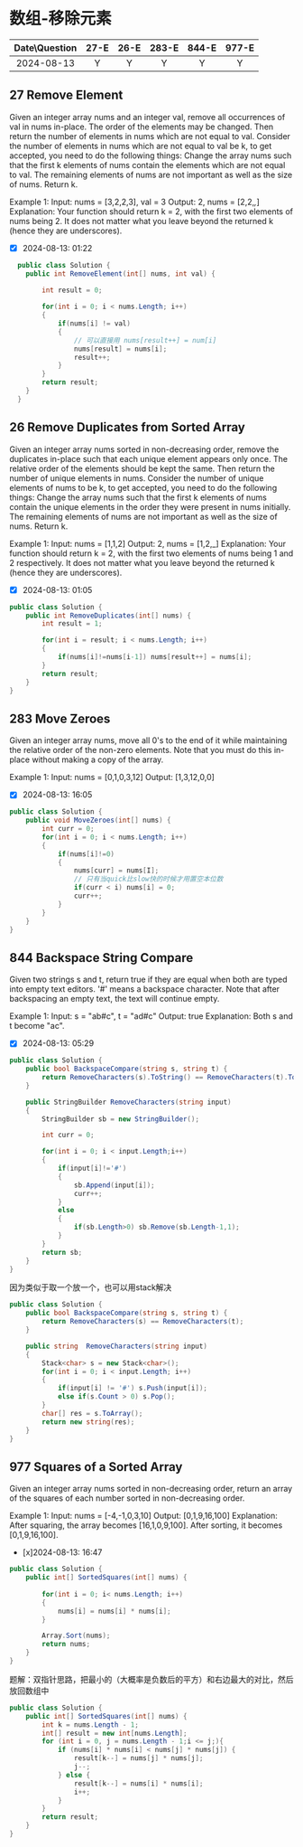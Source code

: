 # 数组-移除元素

|Date\Question|27-E|26-E|283-E|844-E|977-E|
|:----:|:----:|:----:|:----:|:----:|:----:|
|2024-08-13|Y|Y|Y|Y|Y|

## 27 Remove Element

Given an integer array nums and an integer val, remove all occurrences of val in nums in-place. The order of the elements may be changed. Then return the number of elements in nums which are not equal to val.
Consider the number of elements in nums which are not equal to val be k, to get accepted, you need to do the following things:
Change the array nums such that the first k elements of nums contain the elements which are not equal to val. The remaining elements of nums are not important as well as the size of nums.
Return k.

Example 1:
Input: nums = [3,2,2,3], val = 3
Output: 2, nums = [2,2,_,_]
Explanation: Your function should return k = 2, with the first two elements of nums being 2.
It does not matter what you leave beyond the returned k (hence they are underscores).

- [x] 2024-08-13: 01:22

```c#
  public class Solution {
    public int RemoveElement(int[] nums, int val) {
    
        int result = 0;

        for(int i = 0; i < nums.Length; i++)
        {
            if(nums[i] != val) 
            {
                // 可以直接用 nums[result++] = num[i]
                nums[result] = nums[i];
                result++;
            }
        }
        return result;
    }
  }
```

## 26 Remove Duplicates from Sorted Array

Given an integer array nums sorted in non-decreasing order, remove the duplicates in-place such that each unique element appears only once. The relative order of the elements should be kept the same. Then return the number of unique elements in nums.
Consider the number of unique elements of nums to be k, to get accepted, you need to do the following things:
Change the array nums such that the first k elements of nums contain the unique elements in the order they were present in nums initially. The remaining elements of nums are not important as well as the size of nums.
Return k.

Example 1:
Input: nums = [1,1,2]
Output: 2, nums = [1,2,_]
Explanation: Your function should return k = 2, with the first two elements of nums being 1 and 2 respectively.
It does not matter what you leave beyond the returned k (hence they are underscores).

- [x] 2024-08-13: 01:05

```c#
public class Solution {
    public int RemoveDuplicates(int[] nums) {
        int result = 1;

        for(int i = result; i < nums.Length; i++)
        {
            if(nums[i]!=nums[i-1]) nums[result++] = nums[i];
        }
        return result;
    }
}
```
## 283 Move Zeroes

Given an integer array nums, move all 0's to the end of it while maintaining the relative order of the non-zero elements.
Note that you must do this in-place without making a copy of the array.

Example 1:
Input: nums = [0,1,0,3,12]
Output: [1,3,12,0,0]

- [x] 2024-08-13: 16:05

```c#
public class Solution {
    public void MoveZeroes(int[] nums) {
        int curr = 0;
        for(int i = 0; i < nums.Length; i++)
        {
            if(nums[i]!=0)
            {
                nums[curr] = nums[I];
                // 只有当quick比slow快的时候才用置空本位数
                if(curr < i) nums[i] = 0;
                curr++;
            }
        }
    }
}
```

## 844 Backspace String Compare

Given two strings s and t, return true if they are equal when both are typed into empty text editors. '#' means a backspace character.
Note that after backspacing an empty text, the text will continue empty.

Example 1:
Input: s = "ab#c", t = "ad#c"
Output: true
Explanation: Both s and t become "ac".

- [x] 2024-08-13: 05:29

```c#
public class Solution {
    public bool BackspaceCompare(string s, string t) {
        return RemoveCharacters(s).ToString() == RemoveCharacters(t).ToString();
    }

    public StringBuilder RemoveCharacters(string input)
    {
        StringBuilder sb = new StringBuilder();

        int curr = 0;

        for(int i = 0; i < input.Length;i++)
        {
            if(input[i]!='#')
            {
                sb.Append(input[i]);
                curr++;
            }
            else
            {
                if(sb.Length>0) sb.Remove(sb.Length-1,1);
            }
        }
        return sb;
    }
}
```
因为类似于取一个放一个，也可以用stack解决
```c#
public class Solution {
    public bool BackspaceCompare(string s, string t) {
        return RemoveCharacters(s) == RemoveCharacters(t);
    }

    public string  RemoveCharacters(string input)
    {
        Stack<char> s = new Stack<char>();
        for(int i = 0; i < input.Length; i++)
        {
            if(input[i] != '#') s.Push(input[i]);
            else if(s.Count > 0) s.Pop();
        }
        char[] res = s.ToArray();
        return new string(res);
    }
}
```
## 977 Squares of a Sorted Array

Given an integer array nums sorted in non-decreasing order, return an array of the squares of each number sorted in non-decreasing order.

Example 1:
Input: nums = [-4,-1,0,3,10]
Output: [0,1,9,16,100]
Explanation: After squaring, the array becomes [16,1,0,9,100].
After sorting, it becomes [0,1,9,16,100].

- [x]2024-08-13: 16:47

```c#
public class Solution {
    public int[] SortedSquares(int[] nums) {
        
        for(int i = 0; i< nums.Length; i++)
        {
            nums[i] = nums[i] * nums[i];
        }

        Array.Sort(nums);
        return nums;
    }
}
```
题解：双指针思路，把最小的（大概率是负数后的平方）和右边最大的对比，然后放回数组中
```c#
public class Solution {
    public int[] SortedSquares(int[] nums) {
        int k = nums.Length - 1;
        int[] result = new int[nums.Length];
        for (int i = 0, j = nums.Length - 1;i <= j;){
            if (nums[i] * nums[i] < nums[j] * nums[j]) {
                result[k--] = nums[j] * nums[j];
                j--;
            } else {
                result[k--] = nums[i] * nums[i];
                i++;
            }
        }
        return result;
    }
}
```
